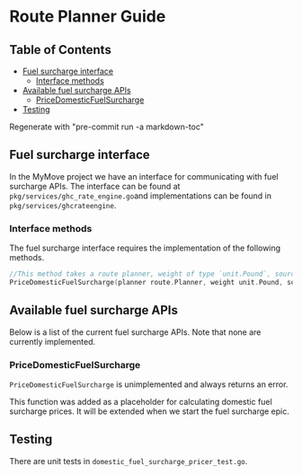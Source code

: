 # Route Planner Guide

## Table of Contents

<!-- Table of Contents auto-generated with `bin/generate-md-toc.sh` -->

<!-- toc -->

* [Fuel surcharge interface](#fuel-surcharge-interface)
  * [Interface methods](#interface-methods)
* [Available fuel surcharge APIs](#available-fuel-surcharge-apis)
  * [PriceDomesticFuelSurcharge](#pricedomesticfuelsurcharge)
* [Testing](#testing)

Regenerate with "pre-commit run -a markdown-toc"

<!-- tocstop -->

## Fuel surcharge interface

In the MyMove project we have an interface for communicating with fuel surcharge APIs. The interface can be found at `pkg/services/ghc_rate_engine.go`and implementations can be found in `pkg/services/ghcrateengine`.

### Interface methods

The fuel surcharge interface requires the implementation of the following methods.

```go
//This method takes a route planner, weight of type `unit.Pound`, source and destination `Zip3` strings and returns the fuel surcharge as type `unit.Cents`
PriceDomesticFuelSurcharge(planner route.Planner, weight unit.Pound, source string, destination string) (unit.Cents, error)
```

## Available fuel surcharge APIs

Below is a list of the current fuel surcharge APIs. Note that none are currently implemented.

### PriceDomesticFuelSurcharge

`PriceDomesticFuelSurcharge` is unimplemented and always returns an error.

This function was added as a placeholder for calculating domestic fuel surcharge prices. It will be extended when we start the fuel surcharge epic.

## Testing

There are unit tests in `domestic_fuel_surcharge_pricer_test.go`.
